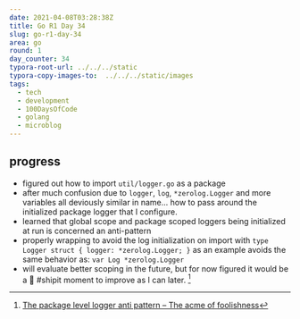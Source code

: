 ```yaml
---
date: 2021-04-08T03:28:38Z
title: Go R1 Day 34
slug: go-r1-day-34
area: go
round: 1
day_counter: 34
typora-root-url: ../../../static
typora-copy-images-to:  ../../../static/images
tags:
  - tech
  - development
  - 100DaysOfCode
  - golang
  - microblog
---
```


## progress

- figured out how to import `util/logger.go` as a package
- after much confusion due to `logger`, `log`, `*zerolog.Logger` and more variables all deviously similar in name... how to pass around the initialized package logger that I configure.
- learned that global scope and package scoped loggers being initialized at run is concerned an anti-pattern
- properly wrapping to avoid the log initialization on import with `type Logger struct { logger: *zerolog.Logger; }` as an example avoids the same behavior as: `var Log *zerolog.Logger`
- will evaluate better scoping in the future, but for now figured it would be a 🚀 #shipit moment to improve as I can later. [^package-level-logger]

[^package-level-logger]: [The package level logger anti pattern – The acme of foolishness](https://dave.cheney.net/2017/01/23/the-package-level-logger-anti-pattern)

